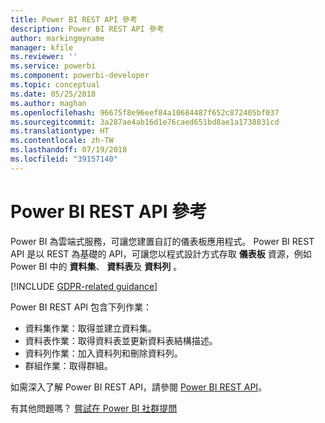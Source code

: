 ```yaml
---
title: Power BI REST API 參考
description: Power BI REST API 參考
author: markingmyname
manager: kfile
ms.reviewer: ''
ms.service: powerbi
ms.component: powerbi-developer
ms.topic: conceptual
ms.date: 05/25/2018
ms.author: maghan
ms.openlocfilehash: 96675f8e96eef84a10684487f652c872405bf037
ms.sourcegitcommit: 3a287ae4ab16d1e76caed651bd8ae1a1738831cd
ms.translationtype: HT
ms.contentlocale: zh-TW
ms.lasthandoff: 07/19/2018
ms.locfileid: "39157140"
---
```

# <a name="power-bi-rest-api-reference"></a>Power BI REST API 參考
Power BI 為雲端式服務，可讓您建置自訂的儀表板應用程式。 Power BI REST API 是以 REST 為基礎的 API，可讓您以程式設計方式存取 **儀表板** 資源，例如 Power BI 中的 **資料集**、 **資料表**及 **資料列** 。

[!INCLUDE [GDPR-related guidance](../includes/gdpr-hybrid-note.md)]

Power BI REST API 包含下列作業：

* 資料集作業：取得並建立資料集。
* 資料表作業：取得資料表並更新資料表結構描述。
* 資料列作業：加入資料列和刪除資料列。
* 群組作業：取得群組。

如需深入了解 Power BI REST API，請參閱 [Power BI REST API](https://docs.microsoft.com/rest/api/power-bi/)。

有其他問題嗎？ [嘗試在 Power BI 社群提問](http://community.powerbi.com/)